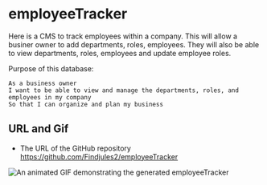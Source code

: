 # employeeTracker

Here is a CMS to track employees within a company. This will allow a businer owner to add departments, roles, employees. They will also be able to view departments, roles, employees and update employee roles. 

Purpose of this database:

```
As a business owner
I want to be able to view and manage the departments, roles, and employees in my company
So that I can organize and plan my business
```

## URL and Gif

* The URL of the GitHub repository
https://github.com/Findjules2/employeeTracker

![An animated GIF demonstrating the generated employeeTracker](./gif/employeeTracker.gif)